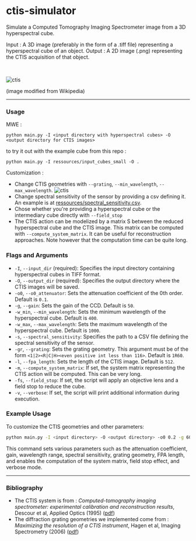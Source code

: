 # ctis-simulator
Simulate a Computed Tomography Imaging Spectrometer image from a 3D hyperspectral cube.

Input : A 3D image (preferably in the form of a .tiff file) representing a hyperspectral cube of an object.
Output : A 2D image (.png) representing the CTIS acquisition of that object.

<br/>

![ctis](ressources/ims_for_readme/ctis_autocrop.png)

(image modified from Wikipedia)
<br/>

___
### Usage 
MWE :  
```
python main.py -I <input directory with hyperspectral cubes> -O <output directory for CTIS images>  
```
to try it out with the example cube from this repo :  
```
python main.py -I ressources/input_cubes_small -O .
```

Customization :  

   
* Change CTIS geometries with ```--grating```, ```--min_wavelength```, ```--max_wavelength```.
 ![ctis](ressources/ims_for_readme/geoms.png)
* Change spectral sensitivity of the sensor by providing a csv defining it. An example is at [ressources/spectral_sensitivity.csv](ressources/spectral_sensitivity.csv). 
* Chose whether you're providing a hyperspectral cube or the intermediary cube directly with ```--field_stop```
* The CTIS action can be modelized by a matrix S between the reduced hyperspectral cube and the CTIS image. This matrix can be computed with ```--compute_system_matrix```. It can be useful for reconstruction approaches. Note however that the computation time can be quite long.

### Flags and Arguments

- `-I`, `--input_dir` (required): Specifies the input directory containing hyperspectral cubes in TIFF format.
- `-O`, `--output_dir` (required): Specifies the output directory where the CTIS images will be saved.
- `-o0`, `--o0_attenuator`: Sets the attenuation coefficient of the 0th order. Default is `0.1`.
- `-g`, `--gain`: Sets the gain of the CCD. Default is `50`.
- `-w_min`, `--min_wavelength`: Sets the minimum wavelength of the hyperspectral cube. Default is `400`.
- `-w_max`, `--max_wavelength`: Sets the maximum wavelength of the hyperspectral cube. Default is `1000`.
- `-s`, `--spectral_sensitivity`: Specifies the path to a CSV file defining the spectral sensitivity of the sensor.
- `-gr`, `--grating`: Sets the grating geometry. This argument must be of the form `<1|2><R|C|H><even positive int less than 116>`. Default is `1R60`.
- `-l`, `--fpa_length`: Sets the length of the CTIS image. Default is `512`.
- `-m`, `--compute_system_matrix`: If set, the system matrix representing the CTIS action will be computed. This can be very long.
- `-fs`, `--field_stop`: If set, the script will apply an objective lens and a field stop to reduce the cube.
- `-v`, `--verbose`: If set, the script will print additional information during execution.

### Example Usage

To customize the CTIS geometries and other parameters:

```sh
python main.py -I <input directory> -O <output directory> -o0 0.2 -g 60 -w_min 450 -w_max 950 -s ressources/spectral_sensitivity.csv -gr 2H80 -l 600 -m -fs -v
```

This command sets various parameters such as the attenuation coefficient, gain, wavelength range, spectral sensitivity, grating geometry, FPA length, and enables the computation of the system matrix, field stop effect, and verbose mode.

___
### Bibliography 

* The CTIS system is from :  *Computed-tomography imaging spectrometer: experimental calibration and reconstruction results*, Descour et al, Applied Optics (1995) 
([pdf](https://pdfs.semanticscholar.org/c886/1e02bbcb5a513927361b31223c7618d99dac.pdf))  
* The diffraction grating geometries we implemented come from : *Maximizing the resolution of a CTIS instrument*, Hagen et al, Imaging Spectrometry (2006) ([pdf](https://www.researchgate.net/profile/Nathan_Hagen/publication/228476247_Maximizing_the_resolution_of_a_CTIS_instrument_-_art_no_63020L/links/00b4952b33e7c72e1e000000/Maximizing-the-resolution-of-a-CTIS-instrument-art-no-63020L.pdf))